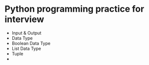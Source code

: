 # Python programming practice for interview

- Input & Output
- Data Type
- Boolean Data Type
- List Data Type
- Tuple
- 